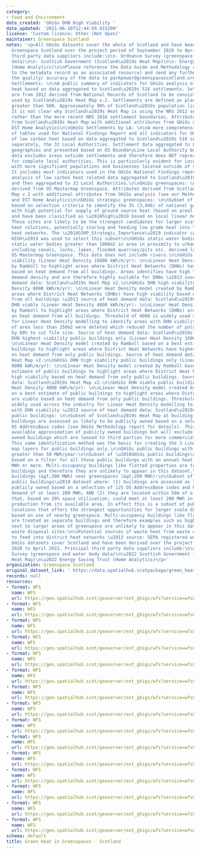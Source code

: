 ```yaml
---
category:
- Food and Environment
date_created: 'GHiGs DHN High Viability '
date_updated: '2021-06-16T12:44:59.915209'
license: 'Custom licence: Other (Not Open)'
maintainer: Greenspace Scotland
notes: '<p>All GHiGs datasets cover the whole of Scotland and have been derived by
  Greenspace Scotland over the project period of September 2020 to April 2021. Principal
  third party data suppliers include:\n\n- Ordnance Survey (greenspace and water body
  data)\n\n- Scottish Government (Scotland\u2019s Heat Map)\n\n- Energy Saving Trust
  (Home Analytics)\n\nPlease reference the Data Guide and Methodology report (attached
  to the metadata record as an associated resource) and send any further queries on
  the quality/ accuracy of the data to parkpower@greenspacescotland.org.uk. \n\nGHiGs
  Settlements: \n\nA public summary of indicators for GHiGs analysis of low carbon
  heat based on data aggregated to Scotland\u2019s 516 settlements. Settlement boundaries
  are from 2012 derived from National Records of Scotland to be consistent with those
  used by Scotland\u2019s Heat Map v.2. Settlements are defined as places with populations
  greater than 500. Approximately 90% of Scotland\u2019s population lives in settlements.
  It is not clear why Scotland\u2019s Heat Map is using the NRS 2012 settlement boundaries
  rather than the more recent NRS 2016 settlement boundaries. Attributes were derived
  from Scotland\u2019s Heat Map with additional attributes from GHiGs analysis and
  EST Home Analytics\n\nGHiGs Settlements by LA: \n\nA more comprehensive spreadsheet
  of tables used for National Findings Report and all indicators for GHiGs analysis
  of low carbon heat based on data aggregated to Scotland\u2019s 516 settlements and,
  separately, the 32 Local Authorities. Settlement data aggregated to Local Authority
  geographies and presented based on OS BoundaryLine Local Authority boundaries. The
  data excludes areas outside settlements and therefore does NOT represent figures
  for complete local authorities. This is particularly evident for Local Authorities
  with more significant populations and businesses located outside of settlements.
  It includes most indicators used in the GHiGs National Findings report based on
  analysis of low carbon heat related data aggregated to Scotland\u2019s 516 settlements
  and then aggregated to 32 Local Authorities.\n\nGHiGs greenspaces: \n\nBoundaries
  derived from OS Mastermap Greenspace. Attributes derived from Scotland\u2019s Heat
  Map v.2 with additional attributes from GHiGs analysis (see our Methodology Report)
  and EST Home Analytics\n\nGHiGs strategic greenspaces: \n\nSubset of GHiGs Greenspaces
  based on selection criteria to identify the 3% (3,446) of national greenspace sites
  with high potential for supply of ground source heat (based on areal size / capacity)
  and have been classified as \u2018high\u2019 based on local linear heat density.
  These sites are likely to be the strongest candidates for larger scale ground source
  heat solutions, potentially storing and feeding low grade heat into low carbon district
  heat networks. The \u2018GSHP_Strategic_Importance\u2019 indicator category of \u2018VERY
  HIGH\u2019 was used to select this subset\n\nGHiGs static water bodies: \n\nRelatively
  static water bodies greater than 1000m2 in area in proximity to urban settlements
  including canals, lochs, lakes, flooded quarries/pits etc. derived largely from
  OS Mastermap Greenspace. This data does not include rivers.\n\nGHiGs DHN highest
  viability (Linear Heat Density 16000 kWh/m/yr): \n\nLinear Heat Density model created
  by Ramboll to highlight areas where District Heat Networks (DHNs) have highest viability
  based on heat demand from all buildings. Areas identifies have high levels of heat
  demand density and are therefore highly suitable for DHNs \u2013 source of heat
  demand data: Scotland\u2019s Heat Map v2.\n\nGHiGs DHN high viability (Linear Heat
  Density 8000 kWh/m/yr): \n\nLinear Heat Density model created by Ramboll to highlight
  areas where District Heat Networks (DHNs) have high viability based on heat demand
  from all buildings \u2013 source of heat demand data: Scotland\u2019s Heat Map v2.\n\nGHiGs
  DHN viable (Linear Heat Density 4000 kWh/m/yr): \n\nLinear Heat Density model created
  by Ramboll to highlight areas where District Heat Networks (DHNs) are viable based
  on heat demand from all buildings. Threshold of 4000 is widely used across the industry
  for Linear Heat Density modelling to identify areas with DHN viability. Polygons
  of area less than 250m2 were deleted which reduced the number of polygon features
  by 80% to cut file size. Source of heat demand data: Scotland\u2019s Heat Map v2.\n\nGHiGs
  DHN highest viability public buildings only (Linear Heat Density 16000 kWh/m/yr):
  \n\nLinear Heat Density model created by Ramboll based on a best estimate of public
  buildings to highlight areas where District Heat Networks have highest viable based
  on heat demand from only public buildings. Source of heat demand data: Scotland\u2019s
  Heat Map v2.\n\nGHiGs DHN high viability public buildings only (Linear Heat Density
  8000 kWh/m/yr): \n\nLinear Heat Density model created by Ramboll based on a best
  estimate of public buildings to highlight areas where District Heat Networks have
  high viability based on heat demand from only public buildings. Source of heat demand
  data: Scotland\u2019s Heat Map v2.\n\nGHiGs DHN viable public buildings only (Linear
  Heat Density 4000 kWh/m/yr): \n\nLinear Heat Density model created by Ramboll based
  on a best estimate of public buildings to highlight areas where District Heat Networks
  are viable based on heat demand from only public buildings. Threshold of 4000 is
  widely used across the industry for Linear Heat Density modelling to identify areas
  with DHN viability \u2013 source of heat demand data: Scotland\u2019s Heat Map v2.\n\nGHiGs
  public buildings: \n\nSubset of Scotland\u2019s Heat Map at building level where
  buildings are assessed as likely to be publicly owned based on a selection of 125
  OS AddressBase codes (see GHiGs Methodology report for details). This is the best
  available approximation of publicly owned buildings but will exclude those publicly
  owned buildings which are leased to third parties for more commercial-type services.
  This same identification method was the basis for creating the 3 Linear Heat Density
  map layers for public buildings only.\n\nGHiGs public buildings with heat demand
  greater than 50 MWh/year:\n\nSubset of \u2018GHiGs public buildings\u2019 dataset
  based on a filter for all those public buildings with an annual heat demand of 50
  MWh or more. Multi-occupancy buildings like flatted properties are treated as separate
  buildings and therefore they are unlikely to appear in this dataset.\n\nGHiGs public
  buildings (&gt;200 MWh) near greenspaces (&gt;200 MWh):\n\nSubset of \u2018GHiGs
  public buildings\u2019 dataset where: (1) buildings are assessed as likely to be
  publicly owned based on a selection of 125 OS AddressBase codes and have a heat
  demand of at least 200 MWh; AND (2) they are located within 50m of a greenspace
  that, based on 20% space utilisation, could meet at least 200 MWh in terms of heat
  production from its available area. In effect this is a subset of public building
  locations that offers the strongest opportunities for larger scale GSHP projects
  based on use of nearby greenspace. Multi-occupancy buildings like flatted properties
  are treated as separate buildings and therefore examples such as high rise flats
  next to larger areas of greenspace are unlikely to appear in this dataset.\n\nGHiGs
  waste disposal sites:\n\nPotential sources of waste heat from waste disposal sites
  to feed into district heat networks \u2013 source: SEPA registered waste sites\n\n\nAll
  GHiGs datasets cover Scotland and have been derived over the project period of September
  2020 to April 2021. Principal third party data suppliers include:\n\u2022 Ordnance
  Survey (greenspace and water body data)\n\u2022 Scottish Government (Scotland\u2019s
  Heat Map)\n\u2022 Energy Saving Trust (Home Analytics)</p>'
organization: Greenspace Scotland
original_dataset_link: ' https://data.spatialhub.scotpackage/green_heat_in_greenspaces-ghigs'
records: null
resources:
- format: WFS
  name: WFS
  url: https://geo.spatialhub.scot/geoserver/ext_ghigs/wfs?service=wfs&typeName=ext_ghigs:pub_ghigs-dhn-high
- format: WFS
  name: WFS
  url: https://geo.spatialhub.scot/geoserver/ext_ghigs/wfs?service=wfs&typeName=ext_ghigs:pub_ghigs-dhn-high-pb
- format: WFS
  name: WFS
  url: https://geo.spatialhub.scot/geoserver/ext_ghigs/wfs?service=wfs&typeName=ext_ghigs:pub_ghigs-dhn-highest
- format: WFS
  name: WFS
  url: https://geo.spatialhub.scot/geoserver/ext_ghigs/wfs?service=wfs&typeName=ext_ghigs:pub_ghigs-dhn-highest-pb
- format: WFS
  name: WFS
  url: https://geo.spatialhub.scot/geoserver/ext_ghigs/wfs?service=wfs&typeName=ext_ghigs:pub_ghigs-dhn-viable
- format: WFS
  name: WFS
  url: https://geo.spatialhub.scot/geoserver/ext_ghigs/wfs?service=wfs&typeName=ext_ghigs:pub_ghigs-dhn-viable-pb
- format: WFS
  name: WFS
  url: https://geo.spatialhub.scot/geoserver/ext_ghigs/wfs?service=wfs&typeName=ext_ghigs:pub_ghigs-efw
- format: WFS
  name: WFS
  url: https://geo.spatialhub.scot/geoserver/ext_ghigs/wfs?service=wfs&typeName=ext_ghigs:pub_ghigs-green
- format: WFS
  name: WFS
  url: https://geo.spatialhub.scot/geoserver/ext_ghigs/wfs?service=wfs&typeName=ext_ghigs:pub_ghigs-pb
- format: WFS
  name: WFS
  url: https://geo.spatialhub.scot/geoserver/ext_ghigs/wfs?service=wfs&typeName=ext_ghigs:pub_ghigs-swb
- format: WFS
  name: WFS
  url: https://geo.spatialhub.scot/geoserver/ext_ghigs/wfs?service=wfs&typeName=ext_ghigs:pub_ghigs-pb-gt50000
- format: WFS
  name: WFS
  url: https://geo.spatialhub.scot/geoserver/ext_ghigs/wfs?service=wfs&typeName=ext_ghigs:pub_ghigs-pb-nr-gs
- format: WFS
  name: WFS
  url: https://geo.spatialhub.scot/geoserver/ext_ghigs/wfs?service=wfs&typeName=ext_ghigs:pub_ghigs-s-green
- format: WFS
  name: WFS
  url: https://geo.spatialhub.scot/geoserver/ext_ghigs/wfs?service=wfs&typeName=ext_ghigs:pub_ghigs-stlmnt
- format: WFS
  name: WFS
  url: https://geo.spatialhub.scot/geoserver/ext_ghigs/wfs?service=wfs&typeName=ext_ghigs:pub_ghigs-stlmnt-la
schema: default
title: Green Heat in Greenspaces - Scotland
---
```

